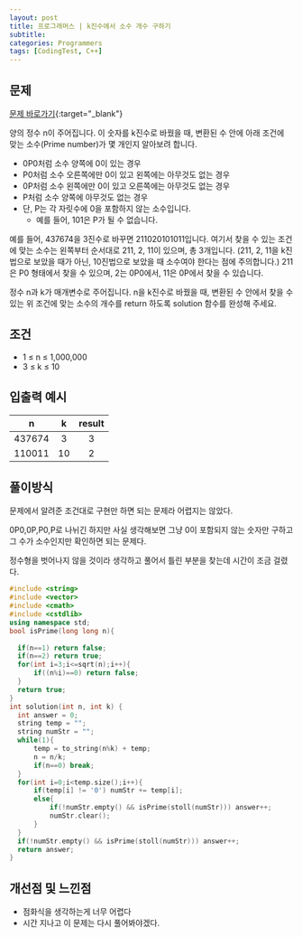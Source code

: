 ```yaml
---
layout: post
title: 프로그래머스 | k진수에서 소수 개수 구하기
subtitle: 
categories: Programmers
tags: [CodingTest, C++]
---
```


## 문제
[문제 바로가기](https://school.programmers.co.kr/learn/courses/30/lessons/92335){:target="_blank"}

양의 정수 n이 주어집니다. 이 숫자를 k진수로 바꿨을 때, 변환된 수 안에 아래 조건에 맞는 소수(Prime number)가 몇 개인지 알아보려 합니다.

- 0P0처럼 소수 양쪽에 0이 있는 경우
- P0처럼 소수 오른쪽에만 0이 있고 왼쪽에는 아무것도 없는 경우
- 0P처럼 소수 왼쪽에만 0이 있고 오른쪽에는 아무것도 없는 경우
- P처럼 소수 양쪽에 아무것도 없는 경우
- 단, P는 각 자릿수에 0을 포함하지 않는 소수입니다.
  - 예를 들어, 101은 P가 될 수 없습니다.

예를 들어, 437674을 3진수로 바꾸면 211020101011입니다. 여기서 찾을 수 있는 조건에 맞는 소수는 왼쪽부터 순서대로 211, 2, 11이 있으며, 총 3개입니다. (211, 2, 11을 k진법으로 보았을 때가 아닌, 10진법으로 보았을 때 소수여야 한다는 점에 주의합니다.) 211은 P0 형태에서 찾을 수 있으며, 2는 0P0에서, 11은 0P에서 찾을 수 있습니다.

정수 n과 k가 매개변수로 주어집니다. n을 k진수로 바꿨을 때, 변환된 수 안에서 찾을 수 있는 위 조건에 맞는 소수의 개수를 return 하도록 solution 함수를 완성해 주세요.


## 조건

- 1 ≤ n ≤ 1,000,000
- 3 ≤ k ≤ 10


## 입출력 예시

  |n|k|result|
  |:--:|:--:|:--:|
  |437674|3|3|
  |110011|10|2|
  

## 풀이방식
  문제에서 알려준 조건대로 구현만 하면 되는 문제라 어렵지는 않았다.

  0P0,0P,P0,P로 나뉘긴 하지만 사실 생각해보면 그냥 0이 포함되지 않는 숫자만 구하고 그 수가 소수인지만 확인하면 되는 문제다.

  정수형을 벗어나지 않을 것이라 생각하고 풀어서 틀린 부분을 찾는데 시간이 조금 걸렸다.
  ```cpp
#include <string>
#include <vector>
#include <cmath>
#include <cstdlib>
using namespace std;
bool isPrime(long long n){
    
    if(n==1) return false;
    if(n==2) return true;
    for(int i=3;i<=sqrt(n);i++){
        if((n%i)==0) return false;
    }
    return true;
}
int solution(int n, int k) {
    int answer = 0;
    string temp = "";
    string numStr = "";
    while(1){
        temp = to_string(n%k) + temp;
        n = n/k;
        if(n==0) break;
    }
    for(int i=0;i<temp.size();i++){
        if(temp[i] != '0') numStr += temp[i];
        else{
            if(!numStr.empty() && isPrime(stoll(numStr))) answer++;
            numStr.clear();
        }
    }
    if(!numStr.empty() && isPrime(stoll(numStr))) answer++;
    return answer;
}
```

## 개선점 및 느낀점
 - 점화식을 생각하는게 너무 어렵다
 - 시간 지나고 이 문제는 다시 풀어봐야겠다.
 